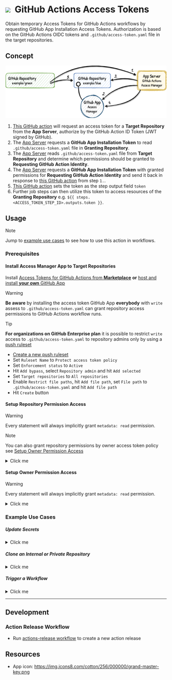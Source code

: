 # ![](https://img.icons8.com/cotton/64/000000/grand-master-key.png)&nbsp; GitHub Actions Access Tokens

Obtain temporary Access Tokens for GitHub Actions workflows by requesting GitHub App Installation Access Tokens.
Authorization is based on the GitHub Actions OIDC tokens and `.github/access-token.yaml` file in the target repositories.

## Concept
<p>
  <picture>
    <source media="(prefers-color-scheme: dark)"
      srcset="/action/docs/workflow_dark.png">
    <img alt="" src="/action/docs/workflow.png">
  </picture>
</p>

1. [This GitHub action](https://github.com/marketplace/actions/access-tokens-for-github-actions) will request an access token for a **Target Repository** from the **App Server**, authorize by the GitHub Action ID Token (JWT signed by GitHub).
2. The [App Server](/server/README.md) requests a **GitHub App Installation Token** to read `.github/access-token.yaml` file in **Granting Repository**.
3. The [App Server](/server/README.md) reads `.github/access-token.yaml` file from **Target Repository** and determine which permissions should be granted to **Requesting GitHub Action Identity**.
4. The [App Server](/server/README.md) requests a **GitHub App Installation Token** with granted permissions for **Requesting GitHub Action Identity** and send it back in response to [this GitHub action](https://github.com/marketplace/actions/access-manager-for-github-actions) from step `1.`.
5. [This GitHub action](https://github.com/marketplace/actions/access-tokens-for-github-actions) sets the token as the step output field `token`
6. Further job steps can then utilize this token to access resources of the **Granting Repository** e.g. `${{ steps.<ACCESS_TOKEN_STEP_ID>.outputs.token }}`.

## Usage
> [!Note]
> Jump to [example use cases](#example-use-cases) to see how to use this action in workflows.

### Prerequisites

#### Install Access Manager App to Target Repositories

Install [Access Tokens for GitHub Actions from **Marketplace**](https://github.com/marketplace/access-manager-for-github-actions)
 **or** [host and install **your own** GitHub App](../server/README.md)

> [!WARNING]
> **Be aware** by installing the access token GitHub App **everybody** with `write` assess to `.github/access-token.yaml` can grant repository access permissions to GitHub Actions workflow runs.

> [!TIP]
> **For organizations on GitHub Enterprise plan** it is possible to restrict `write` access to `.github/access-token.yaml` to repository admins only by using a [push ruleset](https://docs.github.com/en/repositories/configuring-branches-and-merges-in-your-repository/managing-rulesets/about-rulesets#push-rulesets)
> - [Create a new push ruleset](https://github.com/organizations/YOUR-ORGANIZATION/settings/rules/new?target=push)
> - Set `Ruleset Name` to `Protect access token policy`
> - Set `Enforcement status` to `Active`
> - Hit `Add bypass`, select `Repository admin` and hit `Add selected`
> - Set `Target repositories` to `All repositories`
> - Enable `Restrict file paths`, hit `Add file path`, set `File path` to `.github/access-token.yaml` and hit `Add file path`
> - Hit `Create` button


#### Setup Repository Permission Access
> [!WARNING]
> Every statement will always implicitly grant `metadata: read` permission.

> [!Note]
> You can also grant repository permissions by owner access token policy see [Setup Owner Permission Access](#setup-owner-permission-access)

<details><summary>Click me</summary>

To grant repository permission create an `access-token.yaml` file within the `.github` directory of the target repository.

##### Repository Access Policy Example

```yaml
origin: sandbox_owner/sandbox # needs to equals to the repository name the policy file belongs to
statements:
  - subjects:
      # --- This repository subject examples ---
      - ref:refs/heads/main # grant access to jobs running on the main branch
      # - ref:refs/tags/v* # grant access jobs running on any tag starting with a v
      # - ref:refs/* # grant access to jobs running on any branches and tags
      # - environment:production # grant access to jobs using production environment
      # - workflow_ref:/.github/workflows/build.yml@refs/heads/main # grant access to jobs of a specific workflow file
      
      # --- Remote repository subject examples ---
      # - repo:remote_owner/sandbox:ref:refs/heads/main grant access to jobs running on the main branch
      # - repo:remote_owner/sandbox:ref:refs/* # grant access to jobs running on any branches and tags
      # - repo:remote_owner/sandbox:environment:production # grant access to jobs using production environment
      # - repo:remote_owner/sandbox:workflow_ref:/.github/workflows/build.yml@refs/heads/main # grant access to a remote job, if it uses a reusable workflow from this repository
    permissions: # https://docs.github.com/en/rest/authentication/permissions-required-for-github-apps
        contents: read
        # --- Repository permissions ---
        # actions: read | write
        # actions_variables: read | write
        # checks: read | write
        # codespaces: read | write
        # codespaces_lifecycle_admin: read | write
        # codespaces_metadata: read | write
        # codespaces_secrets: read | write
        # contents: read | write
        # dependabot_secrets: read | write
        # deployments: read | write
        # discussions: read | write
        # environments: read | write
        # issues: read | write
        # merge_queues: read | write
        # metadata: read | write
        # packages: read | write
        # pull_requests: read | write
        # repository_advisories: read | write
        # repository_hooks: read | write
        # repository_projects: read | write | admin
        # secret_scanning_alerts: read | write
        # secrets: read | write
        # security_events: read | write
        # statuses: read | write
        # team_discussions: read | write
        # vulnerability_alerts: read | write
        # workflows: read | write
        # pages: read | write
```

</details>

#### Setup Owner Permission Access
> [!WARNING]
> Every statement will always implicitly grant `metadata: read` permission.

<details><summary>Click me</summary>

To grant owner specific or owner wide permission create a `OWNER/.github-access-token` repository and create an `access-token.yaml` file within.
`statements` are alike to the repository access policy file, but you can grant any permission including organization permissions and/or user permissions

##### Owner Access Policy Example

```yaml
origin: OWNER/.github-access-token # needs to equals to the repository name the policy file belongs to
statements:
  - subjects:
      # --- This repository subject examples ---
      - ref:refs/heads/main # grant access to jobs running on the main branch
      # - ref:refs/tags/v* # grant access jobs running on any tag starting with a v
      # - ref:refs/* # grant access to jobs running on any branches and tags
      # - environment:production # grant access to jobs using production environment
      # - workflow_ref:/.github/workflows/build.yml@refs/heads/main # grant access to jobs of a specific workflow file
      
      # --- Remote repository subject examples ---
      # - repo:remote_owner/sandbox:ref:refs/heads/main grant access to jobs running on the main branch
      # - repo:remote_owner/sandbox:ref:refs/* # grant access to jobs running on any branches and tags
      # - repo:remote_owner/sandbox:environment:production # grant access to jobs using production environment
      # - repo:remote_owner/sandbox:workflow_ref:/.github/workflows/build.yml@refs/heads/main # grant access to a remote job, if it uses a reusable workflow from this repository
    permissions: # https://docs.github.com/en/rest/authentication/permissions-required-for-github-apps
        members: read
        # --- Organization permissions ---
        # members: read | write
        # organization_actions_variables: read | write
        # organization_administration: read | write
        # organization_announcement_banners: read | write
        # organization_codespaces: read | write
        # organization_codespaces_secrets: read | write
        # organization_codespaces_settings: read | write
        # organization_copilot_seat_management: read | write
        # organization_custom_org_roles: read | write
        # organization_custom_properties: read | write | admin
        # organization_custom_roles: read | write
        # organization_dependabot_secrets: read | write
        # organization_events: read 
        # organization_hooks: read | write
        # organization_personal_access_token_requests: read | write
        # organization_personal_access_tokens: read | write
        # organization_plan: read
        # organization_projects: read | write | admin
        # organization_secrets: read | write
        # organization_self_hosted_runners: read | write
        # organization_user_blocking: read | write
    
        # --- Repository permissions ---
        # actions: read | write
        # actions_variables: read | write
        # checks: read | write
        # codespaces: read | write
        # codespaces_lifecycle_admin: read | write
        # codespaces_metadata: read | write
        # codespaces_secrets: read | write
        # contents: read | write
        # custom_properties: read | write
        # dependabot_secrets: read | write
        # deployments: read | write
        # discussions: read | write
        # environments: read | write
        # issues: read | write
        # merge_queues: read | write
        # metadata: read | write
        # packages: read | write
        # pull_requests: read | write
        # repository_advisories: read | write
        # repository_hooks: read | write
        # repository_projects: read | write | admin
        # secret_scanning_alerts: read | write
        # secrets: read | write
        # security_events: read | write
        # statuses: read | write
        # team_discussions: read | write
        # vulnerability_alerts: read | write
        # workflows: read | write
        # pages: read | write
```

</details>

### Example Use Cases

##### Update Secrets
<details><summary>Click me</summary>

```yaml
on:
  workflow_dispatch:
  schedule:
    - cron: '0 12 * * *' # every day at 12:00 UTC

jobs:
  update-secret:
    runs-on: ubuntu-latest
    permissions:
      id-token: write
      
    steps:
      - uses: qoomon/actions--access-token@v3
        id: access-token
        with:
          permissions: |
              secrets: write

      - name: Update secret
        run: >- 
          gh secret 
          set 'API_KEY' 
          --body "$(date +%s)" 
          --repo ${{ github.repository }}
        env:
          GITHUB_TOKEN: ${{ steps.access-token.outputs.token }}

  read-secret:
    needs: update-secret
    runs-on: ubuntu-latest
    steps:
      - run: echo ${{ secrets.API_KEY }}
```

 </details>

##### Clone an Internal or Private Repository
<details><summary>Click me</summary>

```yaml
name: GitHub Actions Access Manager Example
on:
  workflow_dispatch:
  push:
    branches:
      - main

jobs:
  checkout:
    runs-on: ubuntu-latest
    permissions:
      contents: read
      id-token: write

    steps:
      - uses: qoomon/actions--access-token@v3
        id: access-token
        with:
          repository: [target repository]
          permissions: |
            contents: read

      - uses: actions/checkout@v4
        with:
          repository: [target repository]
          token: ${{ steps.access-token.outputs.token }}
```

 </details>

##### Trigger a Workflow
<details><summary>Click me</summary>

```yaml
on:
workflow_dispatch:
push:
  branches:
    - main

permissions:
id-token: write

jobs:
build:
  runs-on: ubuntu-latest
  steps:
    - uses: qoomon/actions--access-token@v3
      id: access-token
      with:
        permissions: |
          actions: write
          
    - name: Trigger workflow
      run: >-
        gh workflow 
        run [target workflow].yml
        --field logLevel=debug
      env:
        GITHUB_TOKEN: ${{steps.access-token.outputs.token}}
    # ...
```

</details>

---

## Development

### Action Release Workflow
- Run [actions-release workflow](https://github.com/qoomon/actions--access-token/actions/workflows/action-release.yml) to create a new action release

## Resources
* App icon: https://img.icons8.com/cotton/256/000000/grand-master-key.png

